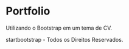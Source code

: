 # Portfolio
Utilizando o Bootstrap em um tema de CV.


startbootstrap - Todos os Direitos Reservados. 
